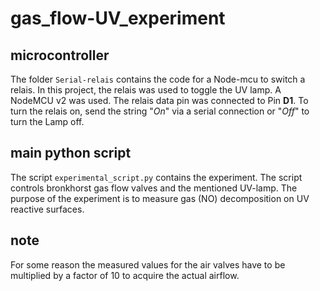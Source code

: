 # gas_flow-UV_experiment

## microcontroller
The folder `Serial-relais` contains the code for a Node-mcu to switch a relais. In this project, the relais was used to toggle the UV lamp.
A NodeMCU v2 was used. The relais data pin was connected to Pin **D1**.
To turn the relais on, send the string "*On*" via a serial connection or "*Off*" to turn the Lamp off.

## main python script
The script `experimental_script.py` contains the experiment. The script controls bronkhorst gas flow valves and the mentioned UV-lamp. The purpose of the experiment is to measure gas (NO) decomposition on UV reactive surfaces.

## note
For some reason the measured values for the air valves have to be multiplied by a factor of 10 to  acquire the actual airflow.